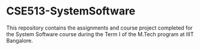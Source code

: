 # CSE513-SystemSoftware
This repository contains the assignments and course project completed for the System Software course during the Term I of the M.Tech program at IIIT Bangalore.
